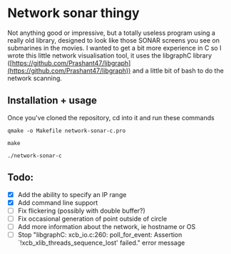 # Network sonar thingy

Not anything good or impressive, but a totally useless program using a really old library, designed to look like those SONAR screens you see on submarines in the movies.
I wanted to get a bit more experience in C so I wrote this little network visualisation tool, it uses the libgraphC library ([https://github.com/Prashant47/libgraph](https://github.com/Prashant47/libgraph)) and a little bit of bash to do the network scanning.

## Installation + usage
Once you've cloned the repository, cd into it and run these commands

`qmake -o Makefile network-sonar-c.pro`

`make`

`./network-sonar-c`

## Todo:
 - [x] Add the ability to specify an IP range
 - [x] Add command line support
 - [ ] Fix flickering (possibly with double buffer?)
 - [ ] Fix occasional generation of point outside of circle
 - [ ]  Add more information about the network, ie hostname or OS
 - [ ] Stop "libgraphC: xcb_io.c:260: poll_for_event: Assertion `!xcb_xlib_threads_sequence_lost' failed." error message
